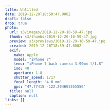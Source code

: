 ```yaml
---
title: Untitled
date: 2019-12-20T18:59:47.000Z
draft: false
drop: true
photo:
  url: s3/images/2019-12-20-10-59-47.jpg
  thumb: s3/thumbs/2019-12-20-10-59-47.jpg
  preview: s3/previews/2019-12-20-10-59-47.jpg
  created: 2019-12-20T18:59:47.000Z
  exif:
    make: Apple
    model: "iPhone 7"
    lens: "iPhone 7 back camera 3.99mm f/1.8"
    iso: 40
    aperture: 1.8
    shutter_speed: 1/17
    focal_length: "4.0 mm"
    gps: "47.77415 -122.204605555556"
  title: null
  caption: null
links: []
---
```

